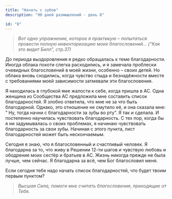 ```yaml
---
title: "Начать с зубов"
description: "90 дней размышлений - день 8"

id: "8"
---
```


> _Вот одно упражнение, которое я практикую – попытаться провести полную
> инвентаризацию моих благословений… (“Как это видит Билл”, стр.37)_

До периода выздоровления я редко обращалась к теме благодарности. Иногда
облака похоти слегка расходились, и я замечала проблески очевидных
благословений в моей жизни, особенно – своих детей. Но облака вновь сходились,
когда чувство стыда и безнадёжности вместе с требованиями моей зависимости
затмевали эти благословения.

Я находилась в глубокой яме жалости к себе, когда пришла в АС. Одна женщина из
Сообщества АС предложила мне составить список благодарностей. Я злобно
ответила, что мне не за что быть благодарной. Однако, это отношение не смутило
её, и она сказала мне: ” Ну, тогда начни с благодарности за зубы во рту”. Я
так и сделала. И постепенно научилась чувствовать благодарность. С тех пор,
когда бы я ни задумывалась о своих проблемах, я начинаю чувствовать
благодарность за свои зубы. Начиная с этого пункта, лист благодарностей может
быть нескончаемым.

Сегодня я знаю, что я благословенный и счастливый человек. Я благодарна за то,
что живу в Решении 12-ти шагов и чувствую любовь и ободрение моих сестёр и
братьев в АС. Жизнь никогда прежде не была лучше, чем сейчас. Я благодарна за
всё, чем Бог благословил меня.

Если сегодня тебе надо начать список благодарностей, что будет твоим первым
пунктом?

> _Высшая Сила, помоги мне считать благословения, приходящие от Тебя._
